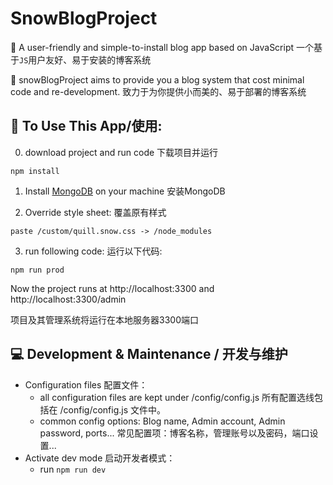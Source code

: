# SnowBlogProject

📒 A user-friendly and simple-to-install blog app based on JavaScript
一个基于`JS`用户友好、易于安装的博客系统

🌻 snowBlogProject aims to provide you a blog system that cost minimal code and re-development.
致力于为你提供小而美的、易于部署的博客系统

## 🚀 To Use This App/使用: 

0. download project and run code 
   下载项目并运行
``` shell
npm install
```

1. Install [MongoDB](https://www.mongodb.com/try/download/community) on your machine
   安装MongoDB

2. Override style sheet: 
   覆盖原有样式
```
paste /custom/quill.snow.css -> /node_modules
```
3. run following code:
运行以下代码:
```shell
npm run prod
``` 

Now the project runs at http://localhost:3300 and http://localhost:3300/admin

项目及其管理系统将运行在本地服务器3300端口

## 💻 Development & Maintenance / 开发与维护

+ Configuration files 配置文件：
  + all configuration files are kept under /config/config.js
  所有配置选线包括在 /config/config.js 文件中。
  + common config options: Blog name, Admin account, Admin password, ports...
  常见配置项：博客名称，管理账号以及密码，端口设置...
+ Activate dev mode 启动开发者模式：
  + run `npm run dev`